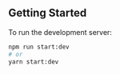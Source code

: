 ## Getting Started

To run the development server:

```bash
npm run start:dev
# or
yarn start:dev
```
